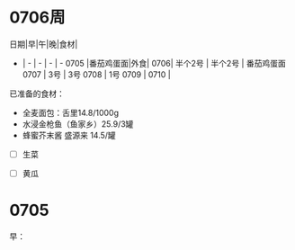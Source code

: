 # 0706周
日期|早|午|晚|食材|
- | - | - | - | -
0705 |番茄鸡蛋面|外食|
0706| 半个2号 | 半个2号 | 番茄鸡蛋面
0707 | 3号 | 3号
0708 | 1号 
0709 |
0710 |


已准备的食材：
- 全麦面包：舌里14.8/1000g
- 水浸金枪鱼（鱼家乡）25.9/3罐
- 蜂蜜芥末酱 盛源来 14.5/罐
- [ ] 生菜
- [ ] 黄瓜


# 0705
早：